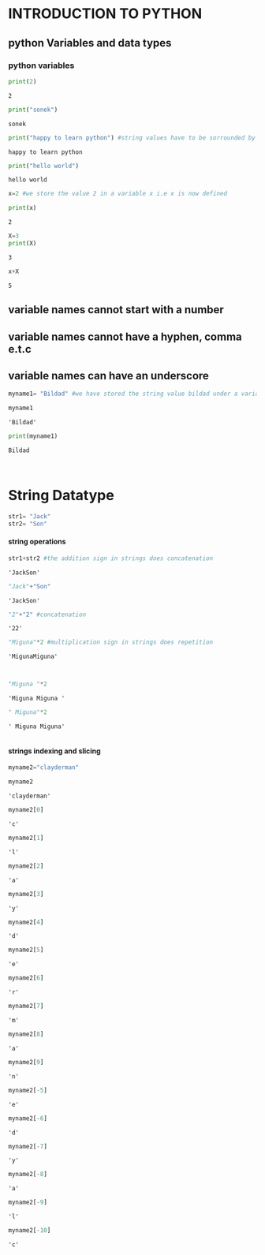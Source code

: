 # INTRODUCTION TO PYTHON

## python Variables and data types

### python variables


```python
print(2)
```

    2
    


```python
print("sonek")
```

    sonek
    


```python
print("happy to learn python") #string values have to be sorrounded by speech marks or double quotation
```

    happy to learn python
    


```python
print("hello world") 
```

    hello world
    


```python
x=2 #we store the value 2 in a variable x i.e x is now defined
```


```python
print(x)
```

    2
    


```python
X=3
print(X)
```

    3
    


```python
x+X
```




    5



## variable names cannot start with a number 
## variable names cannot have a hyphen, comma e.t.c
## variable names can have an underscore


```python
myname1= "Bildad" #we have stored the string value bildad under a variable called myname1
```


```python
myname1
```




    'Bildad'




```python
print(myname1)
```

    Bildad
    


```python

```


```python

```

# String Datatype


```python
str1= "Jack"
str2= "Son"
```

#### string operations


```python
str1+str2 #the addition sign in strings does concatenation
```




    'JackSon'




```python
"Jack"+"Son"
```




    'JackSon'




```python
"2"+"2" #concatenation
```




    '22'




```python
"Miguna"*2 #multiplication sign in strings does repetition
```




    'MigunaMiguna'




```python

```


```python

```


```python
"Miguna "*2
```




    'Miguna Miguna '




```python
" Miguna"*2
```




    ' Miguna Miguna'




```python

```

#### strings indexing and slicing


```python
myname2="clayderman"
```


```python
myname2
```




    'clayderman'




```python
myname2[0]
```




    'c'




```python
myname2[1]
```




    'l'




```python
myname2[2]
```




    'a'




```python
myname2[3]
```




    'y'




```python
myname2[4]
```




    'd'




```python
myname2[5]
```




    'e'




```python
myname2[6]
```




    'r'




```python
myname2[7]
```




    'm'




```python
myname2[8]
```




    'a'




```python
myname2[9]
```




    'n'




```python
myname2[-5]
```




    'e'




```python
myname2[-6]
```




    'd'




```python
myname2[-7]
```




    'y'




```python
myname2[-8]
```




    'a'




```python
myname2[-9]
```




    'l'




```python
myname2[-10]
```




    'c'




```python

```
